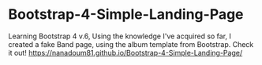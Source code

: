 # Bootstrap-4-Simple-Landing-Page
Learning Bootstrap 4 v.6, Using the knowledge I've acquired so far, I created a fake Band page, using the album template from Bootstrap.
Check it out! https://nanadoum81.github.io/Bootstrap-4-Simple-Landing-Page/
